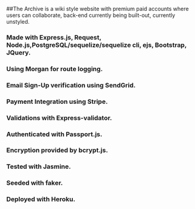 ##The Archive is a wiki style website with premium paid accounts where users can collaborate, back-end currently being built-out, currently unstyled.

### Made with Express.js, Request, Node.js,PostgreSQL/sequelize/sequelize cli, ejs, Bootstrap, JQuery.
### Using Morgan for route logging.
### Email Sign-Up verification using SendGrid.
### Payment Integration using Stripe.
### Validations with Express-validator.
### Authenticated with Passport.js.
### Encryption provided by bcrypt.js.
### Tested with Jasmine.
### Seeded with faker.
### Deployed with Heroku.